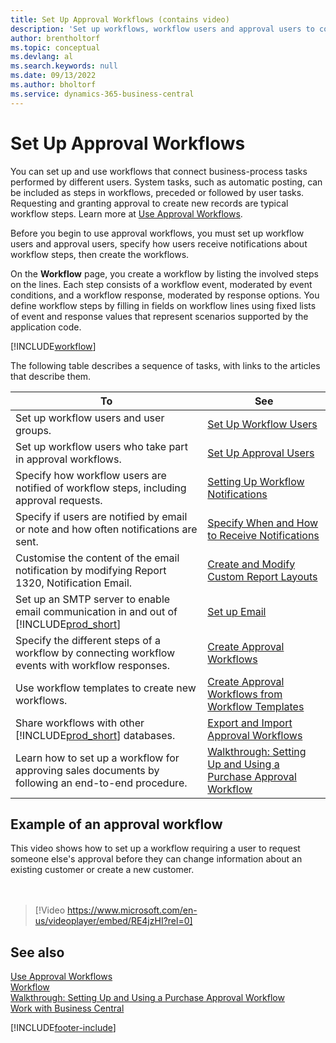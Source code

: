 ```yaml
---
title: Set Up Approval Workflows (contains video)
description: 'Set up workflows, workflow users and approval users to connect business-process system tasks performed by these different users.'
author: brentholtorf
ms.topic: conceptual
ms.devlang: al
ms.search.keywords: null
ms.date: 09/13/2022
ms.author: bholtorf
ms.service: dynamics-365-business-central
---
```

# <a name="set-up-approval-workflows"></a>Set Up Approval Workflows

You can set up and use workflows that connect business-process tasks performed by different users. System tasks, such as automatic posting, can be included as steps in workflows, preceded or followed by user tasks. Requesting and granting approval to create new records are typical workflow steps. Learn more at [Use Approval Workflows](across-use-workflows.md).

Before you begin to use approval workflows, you must set up workflow users and approval users, specify how users receive notifications about workflow steps, then create the workflows.

On the **Workflow** page, you create a workflow by listing the involved steps on the lines. Each step consists of a workflow event, moderated by event conditions, and a workflow response, moderated by response options. You define workflow steps by filling in fields on workflow lines using fixed lists of event and response values that represent scenarios supported by the application code.

[!INCLUDE[workflow](includes/workflow.md)]

The following table describes a sequence of tasks, with links to the articles that describe them.

|**To**|**See**|  
|------------|-------------|  
|Set up workflow users and user groups.|[Set Up Workflow Users](across-how-to-set-up-workflow-users.md)|  
|Set up workflow users who take part in approval workflows.|[Set Up Approval Users](across-how-to-set-up-approval-users.md)|  
|Specify how workflow users are notified of workflow steps, including approval requests.|[Setting Up Workflow Notifications](across-setting-up-workflow-notifications.md)|  
|Specify if users are notified by email or note and how often notifications are sent.|[Specify When and How to Receive Notifications](across-how-to-specify-when-and-how-to-receive-notifications.md)|  
|Customise the content of the email notification by modifying Report 1320, Notification Email.|[Create and Modify Custom Report Layouts](ui-how-create-custom-report-layout.md)|  
|Set up an SMTP server to enable email communication in and out of [!INCLUDE[prod_short](includes/prod_short.md)]|[Set up Email](admin-how-setup-email.md)|
|Specify the different steps of a workflow by connecting workflow events with workflow responses.|[Create Approval Workflows](across-how-to-create-workflows.md)|  
|Use workflow templates to create new workflows.|[Create Approval Workflows from Workflow Templates](across-how-to-create-workflows-from-workflow-templates.md)|  
|Share workflows with other [!INCLUDE[prod_short](includes/prod_short.md)] databases.|[Export and Import Approval Workflows](across-how-to-export-and-import-workflows.md)|  
|Learn how to set up a workflow for approving sales documents by following an end-to-end procedure.|[Walkthrough: Setting Up and Using a Purchase Approval Workflow](walkthrough-setting-up-and-using-a-purchase-approval-workflow.md)|  

## <a name="example-of-an-approval-workflow"></a>Example of an approval workflow

This video shows how to set up a workflow requiring a user to request someone else's approval before they can change information about an existing customer or create a new customer.  
<br><br>  

> [!Video https://www.microsoft.com/en-us/videoplayer/embed/RE4jzHI?rel=0]

## <a name="see-also"></a>See also

[Use Approval Workflows](across-use-workflows.md)  
[Workflow](across-workflow.md)  
[Walkthrough: Setting Up and Using a Purchase Approval Workflow](walkthrough-setting-up-and-using-a-purchase-approval-workflow.md)  
[Work with Business Central](ui-work-product.md)

[!INCLUDE[footer-include](includes/footer-banner.md)]
